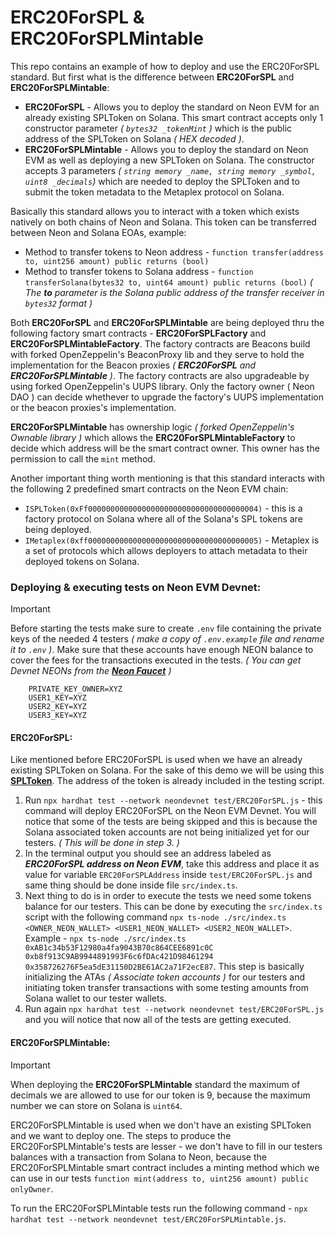 # ERC20ForSPL & ERC20ForSPLMintable

This repo contains an example of how to deploy and use the ERC20ForSPL standard. But first what is the difference between **ERC20ForSPL** and **ERC20ForSPLMintable**:
* **ERC20ForSPL** - Allows you to deploy the standard on Neon EVM for an already existing SPLToken on Solana. This smart contract accepts only 1 constructor parameter _( `bytes32 _tokenMint` )_ which is the public address of the SPLToken on Solana _( HEX decoded )_.
* **ERC20ForSPLMintable** - Allows you to deploy the standard on Neon EVM as well as deploying a new SPLToken on Solana. The constructor accepts 3 parameters _( ` string memory _name, string memory _symbol, uint8 _decimals `)_ which are needed to deploy the SPLToken and to submit the token metadata to the Metaplex protocol on Solana.

Basically this standard allows you to interact with a token which exists natively on both chains of Neon and Solana. This token can be transferred between Neon and Solana EOAs, example:
* Method to transfer tokens to Neon address - `function transfer(address to, uint256 amount) public returns (bool)`
* Method to transfer tokens to Solana address - `function transferSolana(bytes32 to, uint64 amount) public returns (bool)` _( The **to** parameter is the Solana public address of the transfer receiver in `bytes32` format )_

Both **ERC20ForSPL** and **ERC20ForSPLMintable** are being deployed thru the following factory smart contracts - **ERC20ForSPLFactory** and **ERC20ForSPLMintableFactory**. The factory contracts are Beacons build with forked OpenZeppelin's BeaconProxy lib and they serve to hold the implementation for the Beacon proxies _( **ERC20ForSPL** and **ERC20ForSPLMintable** )_. The factory contracts are also upgradeable by using forked OpenZeppelin's UUPS library. Only the factory owner ( Neon DAO ) can decide whethever to upgrade the factory's UUPS implementation or the beacon proxies's implementation. 

**ERC20ForSPLMintable** has ownership logic _( forked OpenZeppelin's Ownable library )_ which allows the **ERC20ForSPLMintableFactory** to decide which address will be the smart contract owner. This owner has the permission to call the `mint` method.

Another important thing worth mentioning is that this standard interacts with the following 2 predefined smart contracts on the Neon EVM chain:
* `ISPLToken(0xFf00000000000000000000000000000000000004)` - this is a factory protocol on Solana where all of the Solana's SPL tokens are being deployed.
* `IMetaplex(0xff00000000000000000000000000000000000005)` - Metaplex is a set of protocols which allows deployers to attach metadata to their deployed tokens on Solana.

### Deploying & executing tests on Neon EVM Devnet:
> [!IMPORTANT]  
> Before starting the tests make sure to create `.env` file containing the private keys of the needed 4 testers _( make a copy of `.env.example` file and rename it to `.env` )_. Make sure that these accounts have enough NEON balance to cover the fees for the transactions executed in the tests. _( You can get Devnet NEONs from the **[Neon Faucet](https://neonfaucet.org)** )_
```
    PRIVATE_KEY_OWNER=XYZ
    USER1_KEY=XYZ
    USER2_KEY=XYZ
    USER3_KEY=XYZ
```

#### ERC20ForSPL:
Like mentioned before ERC20ForSPL is used when we have an already existing SPLToken on Solana. For the sake of this demo we will be using this **[SPLToken](https://solscan.io/token/C5h24dhh9PjaVtHmf6CaqXbhi9SgrfwUSQt2MskWRLYr?cluster=devnet)**. The address of the token is already included in the testing script.
1. Run `npx hardhat test --network neondevnet test/ERC20ForSPL.js` - this command will deploy ERC20ForSPL on the Neon EVM Devnet. You will notice that some of the tests are being skipped and this is because the Solana associated token accounts are not being initialized yet for our testers. _( This will be done in step 3. )_
2. In the terminal output you should see an address labeled as _**ERC20ForSPL address on Neon EVM**_, take this address and place it as value for variable `ERC20ForSPLAddress` inside `test/ERC20ForSPL.js` and same thing should be done inside file `src/index.ts`.
3. Next thing to do is in order to execute the tests we need some tokens balance for our testers. This can be done by executing the `src/index.ts` script with the following command `npx ts-node ./src/index.ts <OWNER_NEON_WALLET> <USER1_NEON_WALLET> <USER2_NEON_WALLET>`. Example - `npx ts-node ./src/index.ts 0xAB1c34b53F12980a4fa9043B70c864CEE6891c0C 0xb8f913C9AB9944891993F6c6fDAc421D98461294 0x358726276F5ea5dE31150D2BE61AC2a71F2ecE87`. This step is basically initializing the ATAs _( Associate token accounts )_ for our testers and initiating token transfer transactions with some testing amounts from Solana wallet to our tester wallets.
4. Run again `npx hardhat test --network neondevnet test/ERC20ForSPL.js` and you will notice that now all of the tests are getting executed.

#### ERC20ForSPLMintable:
> [!IMPORTANT]  
> When deploying the **ERC20ForSPLMintable** standard the maximum of decimals we are allowed to use for our token is 9, because the maximum number we can store on Solana is `uint64`.

ERC20ForSPLMintable is used when we don't have an existing SPLToken and we want to deploy one. The steps to produce the ERC20ForSPLMintable's tests are lesser - we don't have to fill in our testers balances with a transaction from Solana to Neon, because the ERC20ForSPLMintable smart contract includes a minting method which we can use in our tests `function mint(address to, uint256 amount) public onlyOwner`.

To run the ERC20ForSPLMintable tests run the following command - `npx hardhat test --network neondevnet test/ERC20ForSPLMintable.js`.
